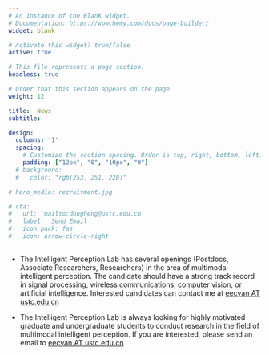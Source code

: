 ```yaml
---
# An instance of the Blank widget.
# Documentation: https://wowchemy.com/docs/page-builder/
widget: blank

# Activate this widget? true/false
active: true

# This file represents a page section.
headless: true

# Order that this section appears on the page.
weight: 12

title:  News
subtitle: 

design:
  columns: '1'
  spacing:
    # Customize the section spacing. Order is top, right, bottom, left.
    padding: ["12px", "0", "10px", "0"]
  # background:
  #   color: "rgb(253, 251, 228)"

# hero_media: recruitment.jpg

# cta:
#   url: 'mailto:dongheng@ustc.edu.cn'
#   label:  Send Email
#   icon_pack: fas
#   icon: arrow-circle-right
---
```


- The Intelligent Perception Lab has several openings (Postdocs, Associate Researchers, Researchers) in the area of multimodal intelligent perception. The candidate should have a strong track record in signal processing, wireless communications, computer vision, or artificial intelligence. Interested candidates can contact me at [eecyan AT ustc.edu.cn](mailto:eecyan@ustc.edu.cn)

- The Intelligent Perception Lab is always looking for highly motivated graduate and undergraduate students to conduct research in the field of multimodal intelligent perception. If you are interested, please send an email to [eecyan AT ustc.edu.cn](mailto:eecyan@ustc.edu.cn)
